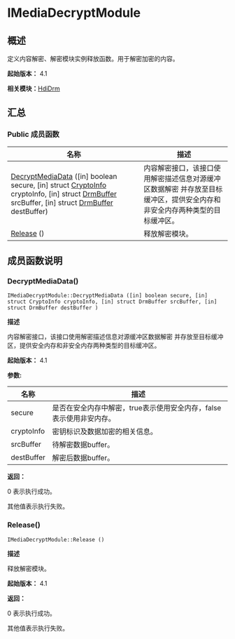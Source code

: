 # IMediaDecryptModule


## 概述

定义内容解密、解密模块实例释放函数。用于解密加密的内容。

**起始版本：** 4.1

**相关模块：**[HdiDrm](_hdi_drm.md)


## 汇总


### Public 成员函数

| 名称 | 描述 | 
| -------- | -------- |
| [DecryptMediaData](#decryptmediadata) ([in] boolean secure, [in] struct [CryptoInfo](_crypto_info.md) cryptoInfo, [in] struct [DrmBuffer](_drm_buffer.md) srcBuffer, [in] struct [DrmBuffer](_drm_buffer.md) destBuffer) | 内容解密接口，该接口使用解密描述信息对源缓冲区数据解密 并存放至目标缓冲区，提供安全内存和非安全内存两种类型的目标缓冲区。  | 
| [Release](#release) () | 释放解密模块。  | 


## 成员函数说明


### DecryptMediaData()

```
IMediaDecryptModule::DecryptMediaData ([in] boolean secure, [in] struct CryptoInfo cryptoInfo, [in] struct DrmBuffer srcBuffer, [in] struct DrmBuffer destBuffer )
```
**描述**

内容解密接口，该接口使用解密描述信息对源缓冲区数据解密 并存放至目标缓冲区，提供安全内存和非安全内存两种类型的目标缓冲区。

**起始版本：** 4.1

**参数:**

| 名称 | 描述 | 
| -------- | -------- |
| secure | 是否在安全内存中解密，true表示使用安全内存，false表示使用非安内存。  | 
| cryptoInfo | 密钥标识及数据加密的相关信息。  | 
| srcBuffer | 待解密数据buffer。  | 
| destBuffer | 解密后数据buffer。 | 

**返回：**

0 表示执行成功。

其他值表示执行失败。


### Release()

```
IMediaDecryptModule::Release ()
```
**描述**

释放解密模块。

**起始版本：** 4.1

**返回：**

0 表示执行成功。

其他值表示执行失败。
